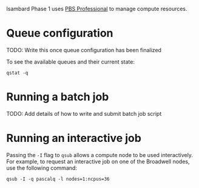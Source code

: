 Isambard Phase 1 uses [PBS Professional](http://www.pbsworks.com/PBSProduct.aspx?n=PBS-Professional&c=Overview-and-Capabilities) to manage compute resources.

# Queue configuration

TODO: Write this once queue configuration has been finalized

To see the available queues and their current state:

    qstat -q

# Running a batch job

TODO: Add details of how to write and submit batch job script

# Running an interactive job

Passing the `-I` flag to `qsub` allows a compute node to be used interactively.
For example, to request an interactive job on one of the Broadwell nodes, use the following command:

    qsub -I -q pascalq -l nodes=1:ncpus=36
